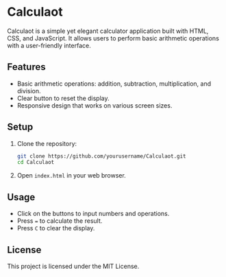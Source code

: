 # Calculaot

Calculaot is a simple yet elegant calculator application built with HTML, CSS, and JavaScript. It allows users to perform basic arithmetic operations with a user-friendly interface.

## Features
- Basic arithmetic operations: addition, subtraction, multiplication, and division.
- Clear button to reset the display.
- Responsive design that works on various screen sizes.

## Setup
1. Clone the repository:
   ```bash
   git clone https://github.com/yourusername/Calculaot.git
   cd Calculaot
   ```
2. Open `index.html` in your web browser.

## Usage
- Click on the buttons to input numbers and operations.
- Press `=` to calculate the result.
- Press `C` to clear the display.

## License
This project is licensed under the MIT License.